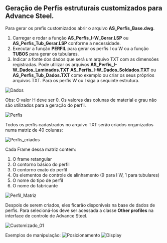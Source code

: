 ## Geração de Perfis estruturais customizados para Advance Steel.

Para gerar os prefis customizados abrir o arquivo **AS_Perfis_Base.dwg**.

1. Carregar e rodar a função **AS_Perfis_I-W_Gerar.LSP** ou **AS_Perfis_Tub_Gerar.LSP** conforme a necessidade.
2. Executar a função **PERFIL** para gerar os perfis I ou W ou a função **TUBOS** para gerar os tubulares.
3. Indicar a fonte dos dados que será um arquivo TXT com as dimensões registradas. Pode utilizar os arquivos
**AS_Perfis_I-W_Dados_Laminados.TXT** **AS_Perfis_I-W_Dados_Soldados.TXT** ou **AS_Perfis_Tub_Dados.TXT** como exemplo ou criar os seus 
próprios arquivos TXT. Para os perfis W ou I siga a sequinte estrutura. 

![Dados](https://github.com/JLMenegotto/AulasBIM/assets/9437020/91f4e98f-6b04-498f-9baa-fddf7ba9eeb6)

Obs: O valor H deve ser 0. Os valores das colunas de material e grau não são utilizados para a geração do perfil.

![Perfis](https://github.com/JLMenegotto/AulasBIM/assets/9437020/7d3b8544-b4d3-4ac7-9e7f-d729d9d43ab8)



Todos os perfis cadastrados no arquivo TXT serão criados organizados numa matriz de 40 colunas: 

![Perfis_criados](https://github.com/JLMenegotto/AulasBIM/assets/9437020/7bcc816d-9b52-44bd-902d-df1451759dcc)

Cada Frame dessa matriz contem:

 1. O frame retangular
 2. O contorno básico do perfil
 3. O contorno exato do perfil
 4. Os elementos de controle de alinhamento (9 para I W, 1 para tubulares)
 5. O nome do tipo de perfil
 6. O nome do fabricante 

![Perfil_Matriz](https://github.com/JLMenegotto/AulasBIM/assets/9437020/9c0ad315-5e22-4dad-a140-c2cc8c423778)

Despois de serem criados, eles ficarão disponíveis na base de dados de perfis. Para selecioná-los deve ser acessada
a classe **Other profiles** na interface de controle de Advance Steel.

![Customizado_01](https://github.com/JLMenegotto/AulasBIM/assets/9437020/e560c753-6c1b-49bd-84cc-c17f1eb77144)

Exemplos de manipulação: 
![Posicionamento](https://github.com/JLMenegotto/AulasBIM/assets/9437020/952b3069-d0cd-41d7-b8a7-a0c3dc976a03)
![Display](https://github.com/JLMenegotto/AulasBIM/assets/9437020/b1892d25-b9e8-4653-850e-af123a5e5e37)

